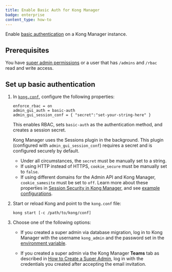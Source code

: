 ```yaml
---
title: Enable Basic Auth for Kong Manager
badge: enterprise
content_type: how-to
---
```


Enable [basic authentication](/hub/kong-inc/basic-auth) on a Kong Manager instance.

## Prerequisites
You have [super admin permissions](/gateway/{{page.kong_version}}/kong-manager/auth/super-admin)
or a user that has `/admins` and `/rbac` read and write access.

## Set up basic authentication

1. In [`kong.conf`](/gateway/{{page.kong_version}}/reference/configuration), configure the following properties:

    ```
    enforce_rbac = on
    admin_gui_auth = basic-auth
    admin_gui_session_conf = { "secret":"set-your-string-here" }
    ```

    This enables RBAC, sets `basic-auth` as the authentication method, and creates a session secret.

    Kong Manager uses the Sessions plugin in the background.
    This plugin (configured with `admin_gui_session_conf`) requires a secret and is configured securely by default.

    * Under all circumstances, the `secret` must be manually set to a string.
    * If using HTTP instead of HTTPS, `cookie_secure` must be manually set to `false`.
    * If using different domains for the Admin API and Kong Manager, `cookie_samesite` must be set to `off`.
    Learn more about these properties in [Session Security in Kong Manager](/gateway/{{page.kong_version}}/kong-manager/auth/sessions/#session-security), and see [example configurations](/gateway/{{page.kong_version}}/kong-manager/auth/sessions/#example-configurations).


2. Start or reload Kong and point to the `kong.conf` file:

    ```
    kong start [-c /path/to/kong/conf]
    ```

3. Choose one of the following options:

    * If you created a super admin via database migration, log in to Kong
    Manager with the username `kong_admin` and the password
    set in the [environment variable](/gateway/{{page.kong_version}}/kong-production/running-kong/start-kong-securely/).

    * If you created a super admin via the Kong Manager **Teams** tab
    as described in
    [How to Create a Super Admin](/gateway/{{page.kong_version}}/kong-manager/auth/super-admin),
    log in with the credentials you created after accepting the email
    invitation.

